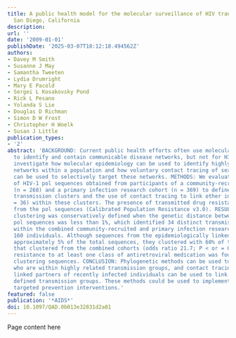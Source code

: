 ```yaml
---
title: A public health model for the molecular surveillance of HIV transmission in
  San Diego, California
description:
url: ''
date: '2009-01-01'
publishDate: '2025-03-07T18:12:18.494562Z'
authors:
- Davey M Smith
- Susanne J May
- Samantha Tweeten
- Lydia Drumright
- Mary E Pacold
- Sergei L Kosakovsky Pond
- Rick L Pesano
- Yolanda S Lie
- Douglas D Richman
- Simon D W Frost
- Christopher H Woelk
- Susan J Little
publication_types:
- '2'
abstract: 'BACKGROUND: Current public health efforts often use molecular technologies
  to identify and contain communicable disease networks, but not for HIV. Here, we
  investigate how molecular epidemiology can be used to identify highly related HIV
  networks within a population and how voluntary contact tracing of sexual partners
  can be used to selectively target these networks. METHODS: We evaluated the use
  of HIV-1 pol sequences obtained from participants of a community-recruited cohort
  (n = 268) and a primary infection research cohort (n = 369) to define highly related
  transmission clusters and the use of contact tracing to link other individuals (n
  = 36) within these clusters. The presence of transmitted drug resistance was interpreted
  from the pol sequences (Calibrated Population Resistance v3.0). RESULTS: Phylogenetic
  clustering was conservatively defined when the genetic distance between any two
  pol sequences was less than 1%, which identified 34 distinct transmission clusters
  within the combined community-recruited and primary infection research cohorts containing
  160 individuals. Although sequences from the epidemiologically linked partners represented
  approximately 5% of the total sequences, they clustered with 60% of the sequences
  that clustered from the combined cohorts (odds ratio 21.7; P < or = 0.01). Major
  resistance to at least one class of antiretroviral medication was found in 19% of
  clustering sequences. CONCLUSION: Phylogenetic methods can be used to identify individuals
  who are within highly related transmission groups, and contact tracing of epidemiologically
  linked partners of recently infected individuals can be used to link into previously
  defined transmission groups. These methods could be used to implement selectively
  targeted prevention interventions.'
featured: false
publication: '*AIDS*'
doi: 10.1097/QAD.0b013e32831d2a81
---
```


Page content here